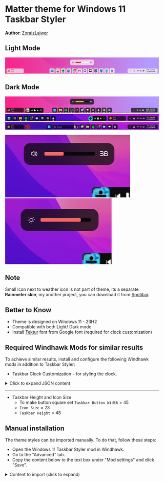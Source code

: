 # Matter theme for Windows 11 Taskbar Styler

**Author**: [ZoraizLajwer](https://github.com/ZoraizLajwer)

## Light Mode
![Light](TB_Light.png)

## Dark Mode
![Preview](screenshot.png)
![Left](Left.png)
![Center](Center.png)

![Volume Pane](Volume.png) 
![Brightness Pane](Brightness.png)

## Note
Small Icon next to weather icon is not part of theme, its a separate **Rainmeter skin**; my another project, you can download it from
[Spotibar](https://github.com/ZoraizLajwer/spotibar).

## Better to Know
- Theme is designed on Windows 11 - 23H2
- Compatible with both Light/ Dark mode
- Install [Tektur](https://fonts.google.com/specimen/Tektur) font from Google font (required for clock customization)

## Required Windhawk Mods for similar results
To achieve similar results, install and configure the following Windhawk mods in addition to Taskbar Styler:

- Taskbar Clock Customization – for styling the clock.

<details>
<summary>Click to expand JSON content</summary>

```json
{
  "ShowSeconds": 1,
  "TimeFormat": "hh':'mm':'ss tt",
  "DateFormat": "ddd' -' MMM dd",
  "WeekdayFormat": "dddd",
  "TopLine": "%date%",
  "BottomLine": "%time%",
  "MiddleLine": "%weekday%",
  "TooltipLine": "",
  "Width": 180,
  "Height": 60,
  "MaxWidth": 0,
  "TextSpacing": -1,
  "WebContentsUpdateInterval": 10,
  "TimeStyle.Visible": 1,
  "TimeStyle.TextColor": "",
  "TimeStyle.TextAlignment": "Center",
  "TimeStyle.FontSize": 0,
  "TimeStyle.FontFamily": "Tektur",
  "TimeStyle.FontWeight": "Medium",
  "TimeStyle.FontStyle": "",
  "TimeStyle.FontStretch": "",
  "TimeStyle.CharacterSpacing": 0,
  "DateStyle.TextColor": "",
  "DateStyle.TextAlignment": "Center",
  "DateStyle.FontSize": 0,
  "DateStyle.FontFamily": "tektur",
  "DateStyle.FontWeight": "Medium",
  "DateStyle.FontStyle": "",
  "DateStyle.FontStretch": "",
  "DateStyle.CharacterSpacing": 0,
  "oldTaskbarOnWin11": 0
}
```
</details>

---

- Taskbar Height and Icon Size
  - To make button square set `Taskbar Button Width` = 45
  - `Icon Size` = 23
  - `Taskbar Height` = 48 
<!-- Uncomment once the theme is integrated into the mod.
## Theme selection

The theme is integrated into the mod, and can be simply selected from the mod's
settings:

* Open the Windows 11 Taskbar Styler mod in Windhawk.
* Go to the "Settings" tab.
* Select the theme and save the settings.

## Manual installation

The theme styles can also be imported manually. To do that, follow these steps:
-->
## Manual installation

The theme styles can be imported manually. To do that, follow these steps:

* Open the Windows 11 Taskbar Styler mod in Windhawk.
* Go to the "Advanced" tab.
* Copy the content below to the text box under "Mod settings" and click "Save".

<details>
<summary>Content to import (click to expand)</summary>

```json
{
  "controlStyles[0].target": "Taskbar.TaskbarFrame > Grid#RootGrid > Taskbar.TaskbarBackground > Grid > Rectangle#BackgroundFill",
  "controlStyles[0].styles[0]": "Fill := $transparent",
  "controlStyles[1].target": "Rectangle#BackgroundStroke",
  "controlStyles[1].styles[0]": "Fill := $transparent",
  "controlStyles[2].target": "Taskbar.TaskbarBackground#HoverFlyoutBackgroundControl",
  "controlStyles[2].styles[0]": "Fill:=$base",
  "controlStyles[2].styles[1]": "CornerRadius = $mainRadius",
  "controlStyles[3].target": " Taskbar.AugmentedEntryPointButton#AugmentedEntryPointButton",
  "controlStyles[3].styles[0]": "Margin=-1,1,1,1",
  "controlStyles[4].target": "Taskbar.TaskListButtonPanel@CommonStates > Border#BackgroundElement",
  "controlStyles[4].styles[0]": "CornerRadius = $mainRadius",
  "controlStyles[4].styles[1]": "Background :=$base",
  "controlStyles[4].styles[2]": "Background@InactivePointerOver :=$overlay2",
  "controlStyles[4].styles[3]": "Background@ActivePointerOver:=$overlay",
  "controlStyles[4].styles[4]": "Background@ActiveNormal :=$active",
  "controlStyles[5].target": "Taskbar.ExperienceToggleButton#LaunchListButton[AutomationProperties.Name=Task View]",
  "controlStyles[5].styles[0]": "Margin=0,0,2,0",
  "controlStyles[6].target": "Taskbar.TaskListButton#TaskListButton[AutomationProperties.Name=Copilot] > Taskbar.TaskListLabeledButtonPanel#IconPanel > Border#BackgroundElement",
  "controlStyles[6].styles[0]": "Visibility = 1",
  "controlStyles[7].target": "Taskbar.SearchBoxButton",
  "controlStyles[7].styles[0]": "Margin=0,0,2,0",
  "controlStyles[8].target": "Border#BackgroundElement",
  "controlStyles[8].styles[0]": "BorderThickness=0",
  "controlStyles[9].target": "Taskbar.TaskListLabeledButtonPanel@CommonStates > Border#BackgroundElement",
  "controlStyles[9].styles[0]": "Background@InactiveNormal :=$base",
  "controlStyles[9].styles[1]": "Background@ActiveNormal :=$active",
  "controlStyles[9].styles[2]": "Background@InactivePointerOver :=$overlay2",
  "controlStyles[9].styles[3]": "Background@ActivePointerOver:=$overlay",
  "controlStyles[9].styles[4]": "CornerRadius = $mainRadius",
  "controlStyles[9].styles[5]": "Margin =1,0,1,0",
  "controlStyles[9].styles[6]": "Background@MultiWindowNormal:=$base",
  "controlStyles[9].styles[7]": "Background@MultiWindowPointerOver:=$overlay2",
  "controlStyles[9].styles[8]": "Background@MultiWindowActive:=$active",
  "controlStyles[9].styles[9]": "Background@MultiWindowPressed:=$overlay",
  "controlStyles[10].target": "Border#MultiWindowElement",
  "controlStyles[10].styles[0]": "CornerRadius = $mainRadius",
  "controlStyles[10].styles[1]": "Padding = 7,0,8,0",
  "controlStyles[10].styles[2]": "Background :=$accentColor",
  "controlStyles[11].target": "Taskbar.TaskListLabeledButtonPanel > TextBlock#LabelControl",
  "controlStyles[11].styles[0]": "Margin=0,0,2,0",
  "controlStyles[12].target": "Taskbar.TaskListLabeledButtonPanel@RunningIndicatorStates > Rectangle#RunningIndicator",
  "controlStyles[12].styles[0]": "Fill := $inverseBW",
  "controlStyles[12].styles[1]": "RadiusX=1.5",
  "controlStyles[12].styles[2]": "RadiusY=1.5",
  "controlStyles[12].styles[3]": "Height=4",
  "controlStyles[12].styles[4]": "Width=12",
  "controlStyles[12].styles[5]": "Fill@ActiveRunningIndicator :=$accentColor",
  "controlStyles[12].styles[6]": "Width@ActiveRunningIndicator=21",
  "controlStyles[13].target": "Grid#SystemTrayFrameGrid",
  "controlStyles[13].styles[0]": "Background:=$base",
  "controlStyles[13].styles[1]": "CornerRadius = $mainRadius",
  "controlStyles[13].styles[2]": "Margin=0,5,12,5",
  "controlStyles[13].styles[3]": "Padding=5,0,0,0",
  "controlStyles[14].target": "Border#BackgroundBorder",
  "controlStyles[14].styles[0]": "Margin=2,5,2,5",
  "controlStyles[14].styles[1]": "CornerRadius=8",
  "controlStyles[14].styles[2]": "BorderThickness = 0",
  "controlStyles[15].target": "Grid#OverflowRootGrid > Border",
  "controlStyles[15].styles[0]": "Background:=$base",
  "controlStyles[15].styles[1]": "Shadow :=",
  "controlStyles[15].styles[2]": "CornerRadius = 14",
  "controlStyles[16].target": "Windows.UI.Xaml.Shapes.Rectangle#HorizontalTrackRect",
  "controlStyles[16].styles[0]": "Height  = 8",
  "controlStyles[16].styles[1]": "Margin = 0",
  "controlStyles[16].styles[2]": "Fill := $overlay",
  "controlStyles[17].target": "Windows.UI.Xaml.Shapes.Rectangle#HorizontalDecreaseRect",
  "controlStyles[17].styles[0]": "Height  =8",
  "controlStyles[18].target": "Windows.UI.Xaml.Controls.TextBlock#volumeLevelText",
  "controlStyles[18].styles[0]": "FontFamily = Tektur",
  "controlStyles[18].styles[1]": "Margin = 0,-2,0,0",
  "controlStyles[19].target": "Windows.UI.Xaml.Controls.Grid#VolumeConfirmator",
  "controlStyles[19].styles[0]": "Padding = 8,0,3,0",
  "controlStyles[19].styles[1]": "CornerRadius = 20",
  "controlStyles[20].target": "Windows.UI.Xaml.Controls.Grid#ConfirmatorMainGrid",
  "controlStyles[20].styles[0]": "Background :=$base",
  "controlStyles[20].styles[1]": "CornerRadius = 14",
  "controlStyles[20].styles[2]": "BorderThickness = 0",
  "controlStyles[20].styles[3]": "Margin = 0,0,0,10",
  "controlStyles[20].styles[4]": "Shadow :=",
  "controlStyles[21].target": "Windows.UI.Xaml.Controls.Grid#BrightnessConfirmator",
  "controlStyles[21].styles[0]": "Padding = 15,0,17,0",
  "controlStyles[21].styles[1]": "CornerRadius = 20",
  "controlStyles[22].target": "Microsoft.UI.Xaml.Controls.AnimatedIcon#BrightnessIcon",
  "controlStyles[22].styles[0]": "Margin = 0,-1,12,0",
  "controlStyles[23].target": "Microsoft.UI.Xaml.Controls.ProgressBar#ProgressIndicator",
  "controlStyles[23].styles[0]": "Margin = 0,0,0,1",
  "controlStyles[24].target": " Windows.UI.Xaml.Shapes.Rectangle#ProgressBarTrack",
  "controlStyles[24].styles[0]": "Fill := $inverseBW",
  "controlStyles[24].styles[1]": "RadiusX = 1.5",
  "controlStyles[24].styles[2]": "RadiusY = 1.5",
  "controlStyles[25].target": " Windows.UI.Xaml.Shapes.Rectangle#DeterminateProgressBarIndicator",
  "controlStyles[25].styles[0]": "Fill :=$accentColor",
  "controlStyles[26].target": "Taskbar.TaskListButton#TaskListButton > Taskbar.TaskListLabeledButtonPanel#IconPanel > Microsoft.UI.Xaml.Controls.ProgressBar#ProgressIndicator",
  "controlStyles[26].styles[0]": "MinHeight = 4",
  "controlStyles[26].styles[1]": "Width = 26",
  "controlStyles[27].target": "Windows.UI.Xaml.Controls.ContentPresenter#ContentPresenter",
  "controlStyles[27].styles[0]": "BorderThickness = 0",
  "controlStyles[28].target": "Taskbar.ExperienceToggleButton#LaunchListButton[AutomationProperties.Name=Start]",
  "controlStyles[28].styles[0]": "Margin = 0,0,2,0",
  "controlStyles[29].target": "Taskbar.Badge#BadgeControl",
  "controlStyles[29].styles[0]": "Height = 14",
  "controlStyles[29].styles[1]": "MinWidth = 14",
  "controlStyles[29].styles[2]": "Margin = 0,0,0,0",
  "controlStyles[29].styles[3]": "CornerRadius = 20",
  "controlStyles[30].target": "Windows.UI.Xaml.Shapes.Rectangle#BackgroundRect",
  "controlStyles[30].styles[0]": "RadiusX = 4",
  "controlStyles[30].styles[1]": "RadiusY = 4",
  "controlStyles[31].target": "MenuFlyoutPresenter",
  "controlStyles[31].styles[0]": "Background := $base",
  "controlStyles[31].styles[1]": "Shadow :=",
  "controlStyles[31].styles[2]": "CornerRadius = 8",
  "styleConstants[0]": "mainRadius = 8",
  "styleConstants[1]": "transparent = <SolidColorBrush Color=\"Transparent\"/>",
  "styleConstants[2]": "base = <AcrylicBrush TintColor=\"{ThemeResource SystemAltLowColor}\" TintOpacity=\"1\" TintLuminosityOpacity=\"0.7`\" FallbackColor=\"{ThemeResource SystemChromeLowColor}\" />",
  "styleConstants[3]": "overlay = <AcrylicBrush TintColor=\"{ThemeResource SystemAltLowColor}\" TintOpacity=\"1\" TintLuminosityOpacity=\"0.8`\" FallbackColor=\"{ThemeResource CardStrokeColorDefaultSolid}\" />",
  "styleConstants[4]": "overlay2 = <AcrylicBrush TintColor=\"{ThemeResource SystemAltLowColor}\" TintOpacity=\"1\" TintLuminosityOpacity=\"0.5`\" FallbackColor=\"{ThemeResource CardStrokeColorDefaultSolid}\" />",
  "styleConstants[5]": "accentColor = <SolidColorBrush Color=\"{ThemeResource SystemAccentColor}\" Opacity = \"1\" />",
  "styleConstants[6]": "inverseBW = <SolidColorBrush Color=\"{ThemeResource SystemBaseHighColor}\" Opacity = \"1\" />",
  "styleConstants[7]": "active = <AcrylicBrush TintColor=\"{ThemeResource SystemAltLowColor}\" TintOpacity=\"1\" TintLuminosityOpacity=\"1`\" FallbackColor=\"{ThemeResource CardStrokeColorDefaultSolid}\" />"
}
```
</details>
